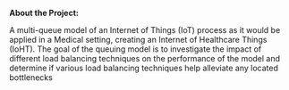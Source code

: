 **About the Project:**

A multi-queue model of an Internet of Things (IoT) process as it would be applied in a Medical setting, creating an Internet of Healthcare Things (IoHT). The goal of the queuing model is to investigate the impact of different load balancing techniques on the performance of the model and determine if various load balancing techniques help alleviate any located bottlenecks


